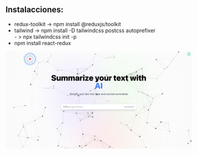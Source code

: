 ## Instalacciones:
- redux-toolkit -> npm install @reduxjs/toolkit
- tailwind -> npm install -D tailwindcss postcss autoprefixer  
            - > npx tailwindcss init -p
- npm install react-redux

![Uploading Captura de pantalla 2023-06-06 a las 19.57.30.png…](https://github.com/OsAlva/AI-summarizer/blob/main/src/assets/fondo.png)
